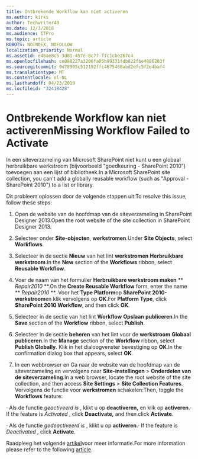 ```yaml
---
title: Ontbrekende Workflow kan niet activeren
ms.author: kirks
author: Techwriter40
ms.date: 12/3/2018
ms.audience: ITPro
ms.topic: article
ROBOTS: NOINDEX, NOFOLLOW
localization_priority: Normal
ms.assetid: e46ae8c5-3d81-457e-8c77-f7c1cbe267c4
ms.openlocfilehash: ce088227a3206fa05b99331fdb022fbe4886203f
ms.sourcegitcommit: 9d78905c512192ffc4675468abd2efc5f2e4baf4
ms.translationtype: MT
ms.contentlocale: nl-NL
ms.lasthandoff: 04/23/2019
ms.locfileid: "32418428"
---
```

# <a name="missing-workflow-failed-to-activate"></a><span data-ttu-id="38989-102">Ontbrekende Workflow kan niet activeren</span><span class="sxs-lookup"><span data-stu-id="38989-102">Missing Workflow Failed to Activate</span></span>

<span data-ttu-id="38989-103">In een siteverzameling van Microsoft SharePoint niet kunt u een globaal herbruikbare werkstroom (bijvoorbeeld "goedkeuring - SharePoint 2010") toevoegen aan een lijst of bibliotheek.</span><span class="sxs-lookup"><span data-stu-id="38989-103">In a Microsoft SharePoint site collection, you can't add a globally reusable workflow (such as "Approval - SharePoint 2010") to a list or library.</span></span>
  
<span data-ttu-id="38989-104">Dit probleem oplossen door de volgende stappen uit:</span><span class="sxs-lookup"><span data-stu-id="38989-104">To resolve this issue, follow these steps:</span></span> 
  
1. <span data-ttu-id="38989-105">Open de website van de hoofdmap van de siteverzameling in SharePoint Designer 2013.</span><span class="sxs-lookup"><span data-stu-id="38989-105">Open the root website of the site collection in SharePoint Designer 2013.</span></span>
  
2. <span data-ttu-id="38989-106">Selecteer onder **Site-objecten**, **werkstromen**.</span><span class="sxs-lookup"><span data-stu-id="38989-106">Under **Site Objects**, select **Workflows**.</span></span> 
  
3. <span data-ttu-id="38989-107">Selecteer in de sectie **Nieuw** van het lint **werkstromen** **Herbruikbare werkstroom**.</span><span class="sxs-lookup"><span data-stu-id="38989-107">In the **New** section of the **Workflows** ribbon, select **Reusable Workflow**.</span></span> 
  
4. <span data-ttu-id="38989-108">Voer de naam van het formulier **Herbruikbare werkstroom maken** \*\* *Repair2010* \*\*.</span><span class="sxs-lookup"><span data-stu-id="38989-108">On the **Create Reusable Workflow** form, enter the name \*\* *Repair2010* \*\*.</span></span> <span data-ttu-id="38989-109">Voor het **Type Platform**op **SharePoint 2010-werkstroom**en klik vervolgens op **OK**.</span><span class="sxs-lookup"><span data-stu-id="38989-109">For **Platform Type**, click **SharePoint 2010 Workflow**, and then click **OK**.</span></span> 
  
1. <span data-ttu-id="38989-110">Selecteer in de sectie van het lint **Workflow** **Opslaan** **publiceren**.</span><span class="sxs-lookup"><span data-stu-id="38989-110">In the **Save** section of the **Workflow** ribbon, select **Publish**.</span></span> 
  
2. <span data-ttu-id="38989-111">Selecteer in de sectie **beheren** van het lint voor de **werkstroom** **Globaal publiceren**.</span><span class="sxs-lookup"><span data-stu-id="38989-111">In the **Manage** section of the **Workflow** ribbon, select **Publish Globally**.</span></span> <span data-ttu-id="38989-112">Klik in het dialoogvenster bevestiging op **OK**.</span><span class="sxs-lookup"><span data-stu-id="38989-112">In the confirmation dialog box that appears, select **OK**.</span></span> 
  
3. <span data-ttu-id="38989-113">In een webbrowser en Ga naar de website van de hoofdmap van de siteverzameling en vervolgens naar **Site-instellingen** \> **Onderdelen van de siteverzameling**.</span><span class="sxs-lookup"><span data-stu-id="38989-113">In a web browser, locate the root website of the site collection, and then access **Site Settings** \> **Site Collection Features**.</span></span> <span data-ttu-id="38989-114">Vervolgens de functie voor **werkstromen** schakelen:</span><span class="sxs-lookup"><span data-stu-id="38989-114">Then, toggle the **Workflows** feature:</span></span> 
  
<span data-ttu-id="38989-115">· Als de functie *geactiveerd is* , klikt u op **deactiveren,** en klik op **activeren**.</span><span class="sxs-lookup"><span data-stu-id="38989-115">· If the feature is  *Activated*  , click **Deactivate,** and then click **Activate**.</span></span> 
  
<span data-ttu-id="38989-116">· Als de functie *gedeactiveerd is* , klikt u op **activeren**.</span><span class="sxs-lookup"><span data-stu-id="38989-116">· If the feature is  *Deactivated*  , click **Activate**.</span></span> 
  
<span data-ttu-id="38989-117">Raadpleeg het volgende [artikel](https://go.microsoft.com/fwlink/?linkid=2047770&amp;clcid=0x409)voor meer informatie.</span><span class="sxs-lookup"><span data-stu-id="38989-117">For more information please refer to the following [article](https://go.microsoft.com/fwlink/?linkid=2047770&amp;clcid=0x409).</span></span>
  

